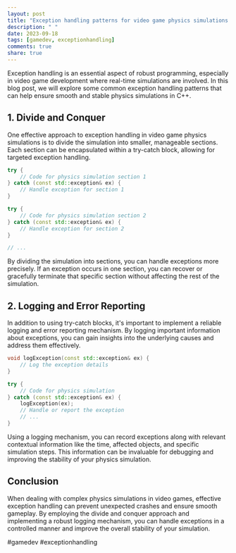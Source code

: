 ```yaml
---
layout: post
title: "Exception handling patterns for video game physics simulations in C++"
description: " "
date: 2023-09-18
tags: [gamedev, exceptionhandling]
comments: true
share: true
---
```


Exception handling is an essential aspect of robust programming, especially in video game development where real-time simulations are involved. In this blog post, we will explore some common exception handling patterns that can help ensure smooth and stable physics simulations in C++.

## 1. Divide and Conquer
One effective approach to exception handling in video game physics simulations is to divide the simulation into smaller, manageable sections. Each section can be encapsulated within a try-catch block, allowing for targeted exception handling.

```cpp
try {
    // Code for physics simulation section 1
} catch (const std::exception& ex) {
    // Handle exception for section 1
}

try {
    // Code for physics simulation section 2
} catch (const std::exception& ex) {
    // Handle exception for section 2
}

// ...
```

By dividing the simulation into sections, you can handle exceptions more precisely. If an exception occurs in one section, you can recover or gracefully terminate that specific section without affecting the rest of the simulation.

## 2. Logging and Error Reporting
In addition to using try-catch blocks, it's important to implement a reliable logging and error reporting mechanism. By logging important information about exceptions, you can gain insights into the underlying causes and address them effectively.

```cpp
void logException(const std::exception& ex) {
    // Log the exception details
}

try {
    // Code for physics simulation
} catch (const std::exception& ex) {
    logException(ex);
    // Handle or report the exception
    // ...
}
```

Using a logging mechanism, you can record exceptions along with relevant contextual information like the time, affected objects, and specific simulation steps. This information can be invaluable for debugging and improving the stability of your physics simulation.

## Conclusion
When dealing with complex physics simulations in video games, effective exception handling can prevent unexpected crashes and ensure smooth gameplay. By employing the divide and conquer approach and implementing a robust logging mechanism, you can handle exceptions in a controlled manner and improve the overall stability of your simulation.

#gamedev #exceptionhandling